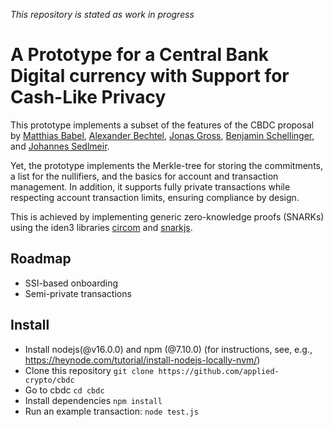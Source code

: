 *This repository is stated as work in progress*
# A Prototype for a Central Bank Digital currency with Support for Cash-Like Privacy
This prototype implements a subset of the features of the CBDC proposal by [Matthias Babel](https://www.linkedin.com/in/matthiasbabel/), [Alexander Bechtel](https://www.linkedin.com/in/alexanderbechtel/), [Jonas Gross](https://www.linkedin.com/in/jonasgross94/), [Benjamin Schellinger](https://www.linkedin.com/in/benjamin-schellinger-a35684125/), and [Johannes Sedlmeir](https://www.linkedin.com/in/johannes-sedlmeir/).

Yet, the prototype implements the Merkle-tree for storing the commitments, a list for the nullifiers, and the basics for 
account and transaction management. In addition, it supports fully private transactions while respecting 
account transaction limits, ensuring compliance by design.

This is achieved by implementing generic zero-knowledge proofs (SNARKs) using the iden3 libraries [circom](https://github.com/iden3/circom) and [snarkjs](https://github.com/iden3/snarkjs).

## Roadmap
- SSI-based onboarding
- Semi-private transactions

## Install
- Install nodejs(@v16.0.0) and npm (@7.10.0) (for instructions, see, e.g., https://heynode.com/tutorial/install-nodejs-locally-nvm/)
- Clone this repository ``git clone https://github.com/applied-crypto/cbdc``
- Go to cbdc ``cd cbdc``
- Install dependencies ``npm install``
- Run an example transaction: ``node test.js``

